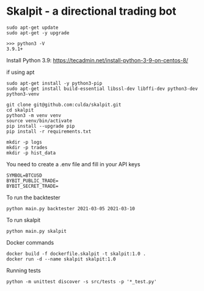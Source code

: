 # Skalpit - a directional trading bot

```
sudo apt-get update
sudo apt-get -y upgrade
```
```
>>> python3 -V
3.9.1+
```
Install Python 3.9:
https://tecadmin.net/install-python-3-9-on-centos-8/

if using apt
```
sudo apt-get install -y python3-pip
sudo apt-get install build-essential libssl-dev libffi-dev python3-dev python3-venv
```
```
git clone git@github.com:culda/skalpit.git
cd skalpit
python3 -m venv venv
source venv/bin/activate
pip install --upgrade pip
pip install -r requirements.txt

mkdir -p logs
mkdir -p trades
mkdir -p hist_data
```

You need to create a .env file and fill in your API keys
```
SYMBOL=BTCUSD
BYBIT_PUBLIC_TRADE=
BYBIT_SECRET_TRADE=

```

To run the backtester

```
python main.py backtester 2021-03-05 2021-03-10
```

To run skalpit

```
python main.py skalpit
```

Docker commands
```
docker build -f dockerfile.skalpit -t skalpit:1.0 .
docker run -d --name skalpit skalpit:1.0
```

Running tests
```
python -m unittest discover -s src/tests -p '*_test.py'
```